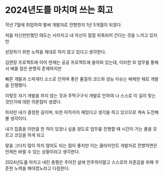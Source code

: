 # 2024년도를 마치며 쓰는 회고

작년 7월에 취업하여 벌써 개발자로 전향한지 1년 5개월이 되었다.

처음 자신만만했던 태도는 사라지고 내 자신이 점점 위축되어 간다는 것을 느끼고 있지만

성장하기 위한 노력을 제대로 하지 않고 있다고 생각한다.

김앤장 프로젝트에 이어 현재는 공공 프로젝트에 들어와 있는데, 이러한 SI 업무를 통해서 배울 점은 분명히 존재하지만

빠른 개발과 스파게티 소스로 인하여 좋은 품질의 코드와 성능 이슈는 배제한 채로 개발을 진행했다.

이렇듯 자기 개발을 하지 않는 것과 주먹구구식 개발로 인하여 나 스스로 이 길이 맞는 것인가에 대한 의문점이 생겼다.

하지만 내가 결정한 길이며, 또한 아직까지 재밌다고 생각을 하고 있으므로 계속 도전해볼 생각이다.

내가 집중을 이만큼 한 적이 있었나 싶을 정도로 업무를 진행할 때 시간이 가는 줄을 모르고 코딩을 하게 되고

말을 그다지 많이 하지 않아도 되는 점이 좋지만 이는 클라이언트 개발자로 전향하면은 언제든 바뀔 수 있는 상황이라고 생각한다.

2024년도를 마치고 내린 총평은 주어진 삶에 안주하지말고 스스로의 자존감을 위해 꾸준한 노력을 해야겠노라고 다짐한다.

